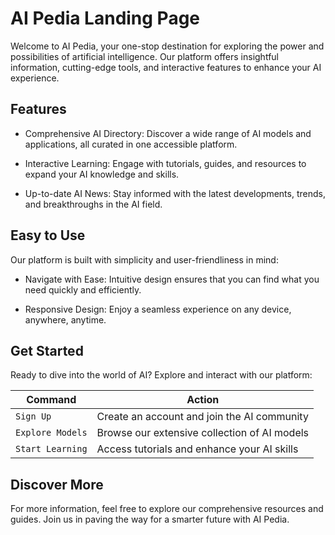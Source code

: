 AI Pedia Landing Page
=====================

Welcome to AI Pedia, your one-stop destination for exploring the power and possibilities of artificial intelligence. Our platform offers insightful information, cutting-edge tools, and interactive features to enhance your AI experience.

Features
--------

-   Comprehensive AI Directory: Discover a wide range of AI models and applications, all curated in one accessible platform.

-   Interactive Learning: Engage with tutorials, guides, and resources to expand your AI knowledge and skills.

-   Up-to-date AI News: Stay informed with the latest developments, trends, and breakthroughs in the AI field.

Easy to Use
-----------

Our platform is built with simplicity and user-friendliness in mind:

-   Navigate with Ease: Intuitive design ensures that you can find what you need quickly and efficiently.

-   Responsive Design: Enjoy a seamless experience on any device, anywhere, anytime.

Get Started
-----------

Ready to dive into the world of AI? Explore and interact with our platform:

| Command | Action |
| --- | --- |
| `Sign Up` | Create an account and join the AI community |
| `Explore Models` | Browse our extensive collection of AI models |
| `Start Learning` | Access tutorials and enhance your AI skills |

Discover More
-------------

For more information, feel free to explore our comprehensive resources and guides. Join us in paving the way for a smarter future with AI Pedia.